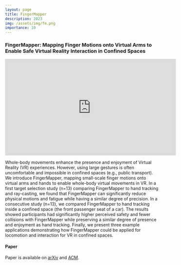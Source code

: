 ```yaml
---
layout: page
title: FingerMapper
description: 2023
img: /assets/img/fm.png
importance: 10
---
```


<!-- FingerMapper has been conditionally accepted at CHI 2023! 🎉👉👈 -->

### FingerMapper: Mapping Finger Motions onto Virtual Arms to Enable Safe Virtual Reality Interaction in Confined Spaces 

<iframe width="560" height="315" src="https://www.youtube.com/embed/E4x1Aw_meiw" title="YouTube video player" frameborder="0" allow="accelerometer; autoplay; clipboard-write; encrypted-media; gyroscope; picture-in-picture; web-share" allowfullscreen></iframe>

Whole-body movements enhance the presence and enjoyment of Virtual Reality (VR) experiences. However, using large gestures is often uncomfortable and impossible in confined spaces (e.g., public transport). We introduce FingerMapper, mapping small-scale finger motions onto virtual arms and hands to enable whole-body virtual movements in VR. In a first target selection study (n=13) comparing FingerMapper to hand tracking and ray-casting, we found that FingerMapper can significantly reduce physical motions and fatigue while having a similar degree of precision. In a consecutive study (n=13), we compared FingerMapper to hand tracking inside a confined space (the front passenger seat of a car). The results showed participants had significantly higher perceived safety and fewer collisions with FingerMapper while preserving a similar degree of presence and enjoyment as hand tracking. Finally, we present three example applications demonstrating how FingerMapper could be applied for locomotion and interaction for VR in confined spaces.

#### Paper

Paper is available on [arXiv](https://arxiv.org/abs/2302.11865) and [ACM](https://doi.org/10.1145/3544548.3580736).

